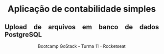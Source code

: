 <h1 align="center"> Aplicação de contabilidade simples </h1>
<h2 align="justify"> Upload de arquivos em banco de dados PostgreSQL </h2>
                  <p align="center"> Bootcamp GoStack - Turma 11 - Rocketseat </p>


